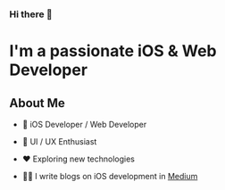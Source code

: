 ### Hi there 👋

# I'm a passionate iOS & Web Developer

## About Me 

* 📱 iOS Developer / Web Developer

* 🌱 UI / UX Enthusiast

* ♥️ Exploring new technologies

* ✍🏻 I write blogs on iOS development in [Medium](https://medium.com/@mohannadbakbouk/)

